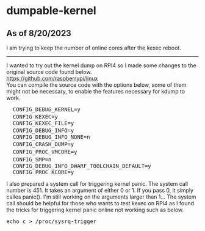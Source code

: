 # dumpable-kernel

## As of 8/20/2023
I am trying to keep the number of online cores after the kexec reboot. 

---

I wanted to try out the kernel dump on RPI4 so I made some changes to the original source code found below.<br />
https://github.com/raspberrypi/linux <br />
You can compile the source code with the options below, some of them might not be necessary, to enable the features necessary for kdump to work.<br />

<pre>
  CONFIG_DEBUG_KERNEL=y
  CONFIG_KEXEC=y　　　　　　　　　　　　
  CONFIG_KEXEC_FILE=y                   
  CONFIG_DEBUG_INFO=y　　　　　　　　　
  CONFIG_DEBUG_INFO_NONE=n                  
  CONFIG_CRASH_DUMP=y　　　　　　　　　　　　　
  CONFIG_PROC_VMCORE=y　　　　　　　　
  CONFIG_SMP=n　　　　　　　　　　　　　
  CONFIG_DEBUG_INFO_DWARF_TOOLCHAIN_DEFAULT=y     
  CONFIG_PROC_KCORE=y
</pre>

I also prepared a system call for triggering kernel panic. 
The system call number is 451. It takes an argument of either 0 or 1. If you pass 0, it simply calles panic(). I'm still working on the arguments larger than 1...
The system call should be helpful for those who wants to test kexec on RPI4 as I found the tricks for triggering kernel panic online not working such as below.

<pre>
echo c > /proc/sysrq-trigger
</pre>
